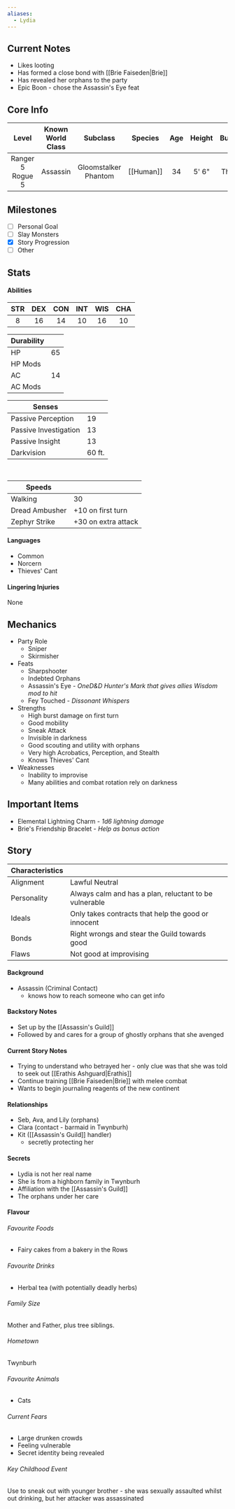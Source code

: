 ```yaml
---
aliases:
  - Lydia
---
```


## Current Notes

- Likes looting
- Has formed a close bond with [[Brie Faiseden|Brie]]
- Has revealed her orphans to the party
- Epic Boon - chose the Assassin's Eye feat

## Core Info

|        Level        | Known World Class |        Subclass         |  Species  | Age | Height | Build |
| :-----------------: | :---------------: | :---------------------: | :-------: | :-: | :----: | :---: |
| Ranger 5<br>Rogue 5 |     Assassin      | Gloomstalker<br>Phantom | [[Human]] | 34  | 5' 6"  | Thin  |

## Milestones

- [ ] Personal Goal
- [ ] Slay Monsters
- [x] Story Progression
- [ ] Other

## Stats

#### Abilities

| STR | DEX | CON | INT | WIS | CHA |
| :-: | :-: | :-: | :-: | :-: | :-: |
|  8  | 16  | 14  | 10  | 16  | 10  |

| Durability |     |
| ---------- | --- |
| HP         | 65  |
| HP Mods    |     |
| AC         | 14  |
| AC Mods    |     |

| Senses                |        |
| --------------------- | ------ |
| Passive Perception    | 19     |
| Passive Investigation | 13     |
| Passive Insight       | 13     |
| Darkvision            | 60 ft. |

<br>

| Speeds         |                     |
| -------------- | ------------------- |
| Walking        | 30                  |
| Dread Ambusher | +10 on first turn   |
| Zephyr Strike  | +30 on extra attack |

#### Languages

- Common
- Norcern
- Thieves' Cant

#### Lingering Injuries

None

## Mechanics

- Party Role
  - Sniper
  - Skirmisher
- Feats
  - Sharpshooter
  - Indebted Orphans
  - Assassin's Eye - _OneD&D Hunter's Mark that gives allies Wisdom mod to hit_
  - Fey Touched - _Dissonant Whispers_
- Strengths
  - High burst damage on first turn
  - Good mobility
  - Sneak Attack
  - Invisible in darkness
  - Good scouting and utility with orphans
  - Very high Acrobatics, Perception, and Stealth
  - Knows Thieves' Cant
- Weaknesses
  - Inability to improvise
  - Many abilities and combat rotation rely on darkness

## Important Items

- Elemental Lightning Charm - _1d6 lightning damage_
- Brie's Friendship Bracelet - _Help as bonus action_

## Story

| Characteristics |                                                        |
| --------------- | ------------------------------------------------------ |
| Alignment       | Lawful Neutral                                         |
| Personality     | Always calm and has a plan, reluctant to be vulnerable |
| Ideals          | Only takes contracts that help the good or innocent    |
| Bonds           | Right wrongs and stear the Guild towards good          |
| Flaws           | Not good at improvising                                |

#### Background

- Assassin (Criminal Contact)
  - knows how to reach someone who can get info

#### Backstory Notes

- Set up by the [[Assassin's Guild]]
- Followed by and cares for a group of ghostly orphans that she avenged

#### Current Story Notes

- Trying to understand who betrayed her - only clue was that she was told to seek out [[Erathis Ashguard|Erathis]]
- Continue training [[Brie Faiseden|Brie]] with melee combat
- Wants to begin journaling reagents of the new continent

#### Relationships

- Seb, Ava, and Lily (orphans)
- Clara (contact - barmaid in Twynburh)
- Kit ([[Assassin's Guild]] handler)
  - secretly protecting her

#### Secrets

- Lydia is not her real name
- She is from a highborn family in Twynburh
- Affiliation with the [[Assassin's Guild]]
- The orphans under her care

#### Flavour

###### Favourite Foods

- Fairy cakes from a bakery in the Rows

###### Favourite Drinks

- Herbal tea (with potentially deadly herbs)

###### Family Size

Mother and Father, plus tree siblings.

###### Hometown

Twynburh

###### Favourite Animals

- Cats

###### Current Fears

- Large drunken crowds
- Feeling vulnerable
- Secret identity being revealed

###### Key Childhood Event

Use to sneak out with younger brother - she was sexually assaulted whilst out drinking, but her attacker was assassinated
